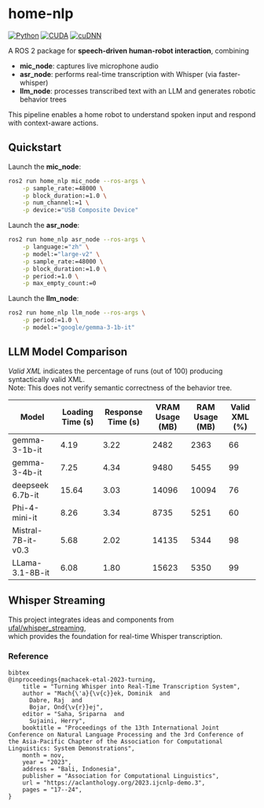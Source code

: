 # home-nlp

[![Python](https://img.shields.io/badge/Python-3.10.12-3776AB.svg?style=flat&logo=python&logoColor=white)](https://www.python.org)
[![CUDA](https://img.shields.io/badge/CUDA-12.4.127--1-76B900.svg?style=flat&logo=nvidia&logoColor=white)](https://developer.nvidia.com/cuda-toolkit)
[![cuDNN](https://img.shields.io/badge/cuDNN-9.11.0.98--1-76B900.svg?style=flat&logo=nvidia&logoColor=white)](https://developer.nvidia.com/cudnn)

A ROS 2 package for **speech-driven human-robot interaction**, combining  
- **mic_node**: captures live microphone audio  
- **asr_node**: performs real-time transcription with Whisper (via faster-whisper)  
- **llm_node**: processes transcribed text with an LLM and generates robotic behavior trees  

This pipeline enables a home robot to understand spoken input and respond with context-aware actions.  

## Quickstart

Launch the **mic_node**:

```bash
ros2 run home_nlp mic_node --ros-args \
    -p sample_rate:=48000 \
    -p block_duration:=1.0 \
    -p num_channel:=1 \
    -p device:="USB Composite Device"
```

Launch the **asr_node**:

```bash
ros2 run home_nlp asr_node --ros-args \
    -p language:="zh" \
    -p model:="large-v2" \
    -p sample_rate:=48000 \
    -p block_duration:=1.0 \
    -p period:=1.0 \
    -p max_empty_count:=0
```

Launch the **llm_node**:

```bash
ros2 run home_nlp llm_node --ros-args \
    -p period:=1.0 \
    -p model:="google/gemma-3-1b-it"
```

## LLM Model Comparison

*Valid XML* indicates the percentage of runs (out of 100) producing syntactically valid XML.  
Note: This does not verify semantic correctness of the behavior tree.  

| Model              | Loading Time (s) | Response Time (s) | VRAM Usage (MB) | RAM Usage (MB) | Valid XML (%) |
| ------------------ | ---------------- | ----------------- | --------------- | -------------- | ------------- |
| gemma-3-1b-it      | 4.19             | 3.22              | 2482            | 2363           | 66            |
| gemma-3-4b-it      | 7.25             | 4.34              | 9480            | 5455           | 99            |
| deepseek 6.7b-it   | 15.64            | 3.03              | 14096           | 10094          | 76            |
| Phi-4-mini-it      | 8.26             | 3.34              | 8735            | 5251           | 60            |
| Mistral-7B-it-v0.3 | 5.68             | 2.02              | 14135           | 5344           | 98            |
| LLama-3.1-8B-it    | 6.08             | 1.80              | 15623           | 5350           | 99            |

## Whisper Streaming

This project integrates ideas and components from  
[ufal/whisper_streaming](https://github.com/ufal/whisper_streaming),  
which provides the foundation for real-time Whisper transcription.  

### Reference

```
bibtex
@inproceedings{machacek-etal-2023-turning,
    title = "Turning Whisper into Real-Time Transcription System",
    author = "Mach{\'a}{\v{c}}ek, Dominik  and
      Dabre, Raj  and
      Bojar, Ond{\v{r}}ej",
    editor = "Saha, Sriparna  and
      Sujaini, Herry",
    booktitle = "Proceedings of the 13th International Joint Conference on Natural Language Processing and the 3rd Conference of the Asia-Pacific Chapter of the Association for Computational Linguistics: System Demonstrations",
    month = nov,
    year = "2023",
    address = "Bali, Indonesia",
    publisher = "Association for Computational Linguistics",
    url = "https://aclanthology.org/2023.ijcnlp-demo.3",
    pages = "17--24",
}
```
